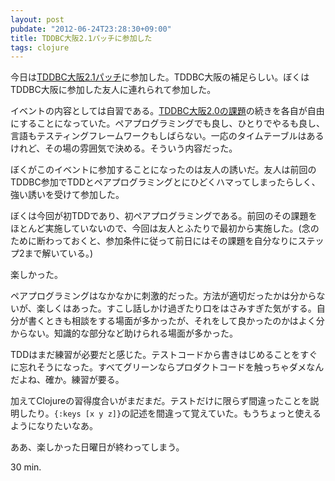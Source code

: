 ```yaml
---
layout: post
pubdate: "2012-06-24T23:28:30+09:00"
title: TDDBC大阪2.1パッチに参加した
tags: clojure
---
```

今日は[TDDBC大阪2.1パッチ](http://atnd.org/events/30088)に参加した。TDDBC大阪の補足らしい。ぼくはTDDBC大阪に参加した友人に連れられて参加した。

イベントの内容としては自習である。[TDDBC大阪2.0の課題](http://devtesting.jp/tddbc/?TDDBC%E5%A4%A7%E9%98%AA2.0%2F%E8%AA%B2%E9%A1%8C)の続きを各自が自由にすることになっていた。ペアプログラミングでも良し、ひとりでやるも良し、言語もテスティングフレームワークもしばらない。一応のタイムテーブルはあるけれど、その場の雰囲気で決める。そういう内容だった。

ぼくがこのイベントに参加することになったのは友人の誘いだ。友人は前回のTDDBC参加でTDDとペアプログラミングとにひどくハマってしまったらしく、強い誘いを受けて参加した。

ぼくは今回が初TDDであり、初ペアプログラミングである。前回のその課題をほとんど実施していないので、今回は友人とふたりで最初から実施した。(念のために断わっておくと、参加条件に従って前日にはその課題を自分なりにステップ2まで解いている。)

楽しかった。

ペアプログラミングはなかなかに刺激的だった。方法が適切だったかは分からないが、楽しくはあった。すこし話しかけ過ぎたり口をはさみすぎた気がする。自分が書くときも相談をする場面が多かったが、それをして良かったのかはよく分からない。知識的な部分など助けられる場面が多かった。

TDDはまだ練習が必要だと感じた。テストコードから書きはじめることをすぐに忘れそうになった。すべてグリーンならプロダクトコードを触っちゃダメなんだよね、確か。練習が要る。

加えてClojureの習得度合いがまだまだ。テストだけに限らず間違ったことを説明したり。`{:keys [x y z]}`の記述を間違って覚えていた。もうちょっと使えるようになりたいなあ。

ああ、楽しかった日曜日が終わってしまう。

30 min.
